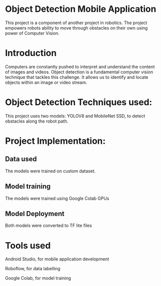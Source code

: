 # Object Detection Mobile Application

This project is a component of another project in robotics. The project empowers robots ability to move through obstacles on their own using power of Computer Vision.

# Introduction

 Computers are constantly pushed to interpret and understand the content of images and videos. Object detection is a fundamental computer vision technique that tackles this challenge. It allows us to identify and locate objects within an image or video stream.

 # Object Detection Techniques used:

 This project uses two models: YOLOV8 and MobileNet SSD, to detect obstacles along the robot path.

 # Project Implementation: 

 ## Data used
 The models were trained on custom dataset.

 ## Model training
 The models were trained using Google Colab GPUs

 ## Model Deployment
 Both models were converted to TF lite files

 # Tools used

 Android Studio, for mobile application development
 
 Roboflow, for data labelling
 
 Google Colab, for model training
 

